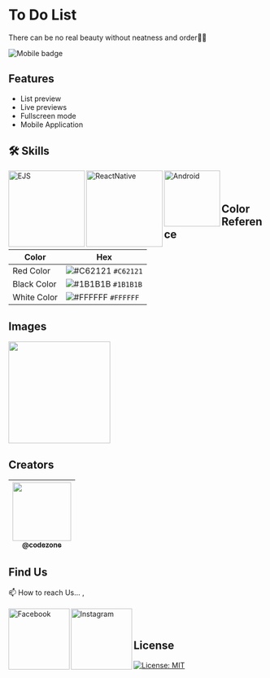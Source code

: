# To Do List

There can be no real beauty without neatness and order🧑‍🎓

![Mobile badge](https://img.shields.io/badge/DBroCode-mobile-blue)

## Features

- List preview
- Live previews
- Fullscreen mode
- Mobile Application

## 🛠 Skills

<img align="left" alt="EJS" width="150px" src="https://img.shields.io/badge/Express.js-000000?style=for-the-badge&logo=express&logoColor=white" />
<img align="left" alt="ReactNative" width="150px" src="https://img.shields.io/badge/React_Native-20232A?style=for-the-badge&logo=react&logoColor=61DAFB" />
<img align="left" alt="Android" width="110px" src="https://img.shields.io/badge/Android-3DDC84?style=for-the-badge&logo=android&logoColor=white" />

</br>
</br>

## Color Reference

| Color       | Hex                                                                    |
| ----------- | ---------------------------------------------------------------------- |
| Red Color   | ![#C62121](https://via.placeholder.com/15/C62121/C62121.png) `#C62121` |
| Black Color | ![#1B1B1B](https://via.placeholder.com/15/1B1B1B/1B1B1B.png) `#1B1B1B` |
| White Color | ![#FFFFFF](https://via.placeholder.com/15/FFFFFF/FFFFFF.png) `#FFFFFF` |

## Images

<img width="200px" src="https://github.com/CodeZoneTech/DBroCode/blob/main/Design%2015/IMG/Design%2015-1.png">

## Creators

| [<img src="https://github.com/CodeZoneTech.png?size=250" width="115"><br><sub>@codezone</sub>](https://github.com/CodeZoneTech) |
| :-----------------------------------------------------------------------------------------------------------------------------: |

## Find Us

📫 How to reach Us... , </br></br>
<a href="https://www.facebook.com/CodeZone-107084475018756/">
<img align="left" alt="Facebook" width="120px" src="https://img.shields.io/badge/Facebook-1877F2?style=for-the-badge&logo=facebook&logoColor=white" />
</a>
<a href="https://www.instagram.com/d_bro_code/">
<img align="left" alt="Instagram" width="120px" src="https://img.shields.io/badge/Instagram-E4405F?style=for-the-badge&logo=instagram&logoColor=white" />
</a>

</br>

## License

[![License: MIT](https://img.shields.io/badge/License-MIT-yellow.svg)](https://opensource.org/licenses/MIT)
